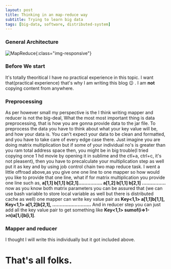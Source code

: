 ```yaml
---
layout: post
title: Thinking in an map-reduce way
subtitle: Trying to learn big data
tags: [big-data, software, distributed-system]
---
```

### General Architecture
![MapReduce](https://www.networkershome.com/wp-content/uploads/2017/10/nh-big-data-hadoop.jpg){:class="img-responsive"}
### Before We start
It's totally theoritical I have no practical experience in this topic. I want that(practical experience) that's why I am writing this blog &#x1f609; . I am **not** copying content from anywhere.

### Preprocessing
As per however small my perspective is the I think writing mapper and reducer is not the big-deal, What the most most important thing is data preprocessing, that is how you are gonna provide data to the jar file. To preprocess the data you have to think about what your key value will be, and how your data is. You can't expect your data to be clean and formatted, and you have to take care of every edge case there. Just imagine you are doing matrix multiplication but if some of your individual no's is greater than you ram total address space then, you might be in big trouble(I tried copying once 1 hd movie by opening it in sublime and the ctl+a, ctrl+c, it's not pleasent), then you have to precalculate your multiplication step as well put it as key and by using job control chain two map reduce task. I went a little offroad above,as you give one one line to one mapper so how would you like to provide that one line, what if for matrix multiplication you provide one line such as, **a[1,1] b[1,1] b[2,1]................ a[1,2] b[1,1] b[2,1] ................** now as you know both matrix parameters you can be assured that (we can use bash variable to store local variable as well but there is distributed cache as well) one mapper can write key value pair as **Key<1,1> a[1,1]b[1,1], Key<1,1> a[1,2]b[2,1], ..........................** And in reducer step you can just add all the key value pair to get something like **Key<1,1> sumof(i=>1->n)a[1,i]b[i,1]**. 

### Mapper and reducer
I thought I will write this individually but it got included above. 

# That's all folks.
